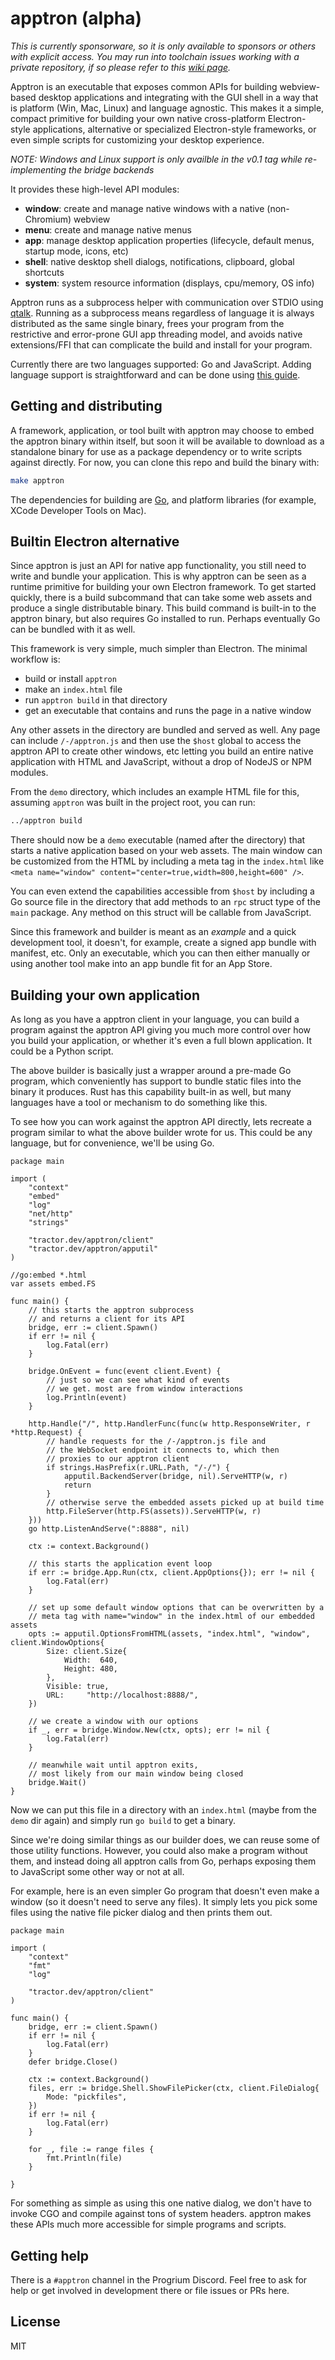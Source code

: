 # apptron (alpha)

*This is currently sponsorware, so it is only available to sponsors or others with explicit access. You may run into toolchain issues working with a private repository, if so please refer to this [wiki page](https://github.com/tractordev/tractordev.github.io/wiki/Private-Repository).*

Apptron is an executable that exposes common APIs for building webview-based desktop applications and integrating with the GUI shell in a way that is platform (Win, Mac, Linux) and language agnostic. This makes it a simple, compact primitive for building your own native cross-platform Electron-style applications, alternative or specialized Electron-style frameworks, or even simple scripts for customizing your desktop experience. 

*NOTE: Windows and Linux support is only availble in the v0.1 tag while re-implementing the bridge backends*

It provides these high-level API modules:

- **window**: create and manage native windows with a native (non-Chromium) webview
- **menu**: create and manage native menus
- **app**: manage desktop application properties (lifecycle, default menus, startup mode, icons, etc)
- **shell**: native desktop shell dialogs, notifications, clipboard, global shortcuts
- **system**: system resource information (displays, cpu/memory, OS info)

Apptron runs as a subprocess helper with communication over STDIO using [qtalk](https://github.com/tractordev/qtalk). Running as a subprocess means regardless of language it is always distributed as the same single binary, frees your program from the restrictive and error-prone GUI app threading model, and avoids native extensions/FFI that can complicate the build and install for your program.

Currently there are two languages supported: Go and JavaScript. Adding language support is straightforward and can be done using [this guide]().

## Getting and distributing

A framework, application, or tool built with apptron may choose to embed the apptron binary within itself, but soon it will be available to download as a standalone binary for use as a package dependency or to write scripts against directly. For now, you can clone this repo and build the binary with:

```bash
make apptron
```

The dependencies for building are [Go](https://go.dev/), and platform libraries (for example, XCode Developer Tools on Mac).

## Builtin Electron alternative

Since apptron is just an API for native app functionality, you still need to write and bundle your application. This is why apptron can be seen as a runtime primitive for building your own Electron framework. To get started quickly, there is a build subcommand that can take some web assets and produce a single distributable binary. This build command is built-in to the apptron binary, but also requires Go installed to run. Perhaps eventually Go can be bundled with it as well.

This framework is very simple, much simpler than Electron. The minimal workflow is:

 - build or install `apptron`
 - make an `index.html` file 
 - run `apptron build` in that directory
 - get an executable that contains and runs the page in a native window
 
Any other assets in the directory are bundled and served as well. Any page can include `/-/apptron.js` and then use the `$host` global to access the apptron API to create other windows, etc letting you build an entire native application with HTML and JavaScript, without a drop of NodeJS or NPM modules.

From the `demo` directory, which includes an example HTML file for this, assuming `apptron` was built in the project root, you can run:

```bash
../apptron build
```

There should now be a `demo` executable (named after the directory) that starts a native application based on your web assets. The main window can be customized from the HTML by including a meta tag in the `index.html` like `<meta name="window" content="center=true,width=800,height=600" />`.

You can even extend the capabilities accessible from `$host` by including a Go source file in the directory that add methods to an `rpc` struct type of the `main` package. Any method on this struct will be callable from JavaScript.

Since this framework and builder is meant as an *example* and a quick development tool, it doesn't, for example, create a signed app bundle with manifest, etc. Only an executable, which you can then either manually or using another tool make into an app bundle fit for an App Store. 

## Building your own application

As long as you have a apptron client in your language, you can build a program against the apptron API giving you much more control over how you build your application, or whether it's even a full blown application. It could be a Python script. 

The above builder is basically just a wrapper around a pre-made Go program, which conveniently has support to bundle static files into the binary it produces. Rust has this capability built-in as well, but many languages have a tool or mechanism to do something like this.

To see how you can work against the apptron API directly, lets recreate a program similar to what the above builder wrote for us. This could be any language, but for convenience, we'll be using Go.

```golang
package main

import (
	"context"
	"embed"
	"log"
	"net/http"
	"strings"

	"tractor.dev/apptron/client"
	"tractor.dev/apptron/apputil"
)

//go:embed *.html
var assets embed.FS

func main() {
	// this starts the apptron subprocess
	// and returns a client for its API
	bridge, err := client.Spawn()
	if err != nil {
		log.Fatal(err)
	}

	bridge.OnEvent = func(event client.Event) {
		// just so we can see what kind of events
		// we get. most are from window interactions
		log.Println(event)
	}

	http.Handle("/", http.HandlerFunc(func(w http.ResponseWriter, r *http.Request) {
		// handle requests for the /-/apptron.js file and
		// the WebSocket endpoint it connects to, which then
		// proxies to our apptron client
		if strings.HasPrefix(r.URL.Path, "/-/") {
			apputil.BackendServer(bridge, nil).ServeHTTP(w, r)
			return
		}
		// otherwise serve the embedded assets picked up at build time
		http.FileServer(http.FS(assets)).ServeHTTP(w, r)
	}))
	go http.ListenAndServe(":8888", nil)

	ctx := context.Background()

	// this starts the application event loop
	if err := bridge.App.Run(ctx, client.AppOptions{}); err != nil {
		log.Fatal(err)
	}

	// set up some default window options that can be overwritten by a
	// meta tag with name="window" in the index.html of our embedded assets
	opts := apputil.OptionsFromHTML(assets, "index.html", "window", client.WindowOptions{
		Size: client.Size{
			Width:  640,
			Height: 480,
		},
		Visible: true,
		URL:     "http://localhost:8888/",
	})

	// we create a window with our options
	if _, err = bridge.Window.New(ctx, opts); err != nil {
		log.Fatal(err)
	}

	// meanwhile wait until apptron exits,
	// most likely from our main window being closed
	bridge.Wait()
}

```

Now we can put this file in a directory with an `index.html` (maybe from the `demo` dir again) and simply run `go build` to get a binary.

Since we're doing similar things as our builder does, we can reuse some of those utility functions. However, you could also make a program without them, and instead doing all apptron calls from Go, perhaps exposing them to JavaScript some other way or not at all.

For example, here is an even simpler Go program that doesn't even make a window (so it doesn't need to serve any files). It simply lets you pick some files using the native file picker dialog and then prints them out. 

```golang
package main

import (
	"context"
	"fmt"
	"log"

	"tractor.dev/apptron/client"
)

func main() {
	bridge, err := client.Spawn()
	if err != nil {
		log.Fatal(err)
	}
	defer bridge.Close()

	ctx := context.Background()
	files, err := bridge.Shell.ShowFilePicker(ctx, client.FileDialog{
		Mode: "pickfiles",
	})
	if err != nil {
		log.Fatal(err)
	}

	for _, file := range files {
		fmt.Println(file)
	}

}
```

For something as simple as using this one native dialog, we don't have to invoke CGO and compile against tons of system headers. apptron makes these APIs much more accessible for simple programs and scripts. 

## Getting help

There is a `#apptron` channel in the Progrium Discord. Feel free to ask for help or get involved in development there or file issues or PRs here.

## License

MIT